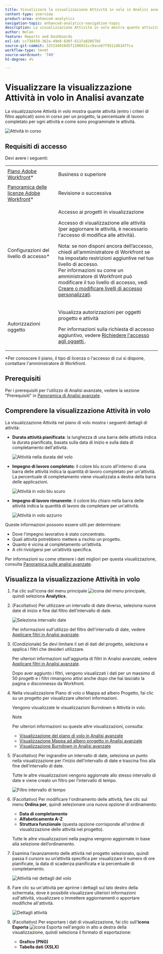 ```yaml
---
title: Visualizzare la visualizzazione Attività in volo in Analisi avanzate
content-type: overview
product-area: enhanced-analytics
navigation-topic: enhanced-analytics-navigation-topic
description: La visualizzazione Attività in volo mostra quante attività (entro i criteri di filtro applicati) sono in corso per un progetto, la percentuale di lavoro completato per ogni attività e come sono programmate le attività.
author: Nolan
feature: Reports and Dashboards
exl-id: cc738450-362a-49e8-836f-611fa82057b5
source-git-commit: 325334010d5f1206931cc9ace67f9511d614ffca
workflow-type: tm+mt
source-wordcount: '749'
ht-degree: 4%

---
```


# Visualizzare la visualizzazione Attività in volo in Analisi avanzate

La visualizzazione Attività in volo mostra quante attività (entro i criteri di filtro applicati) sono in corso per un progetto, la percentuale di lavoro completato per ogni attività e come sono programmate le attività.

![Attività in corso](assets/tasks-in-flight-possible-replacement-350x104.png)

## Requisiti di accesso

Devi avere i seguenti:

<table style="table-layout:auto"> 
 <col> 
 <col> 
 <tbody> 
  <tr> 
   <td role="rowheader"><a href="https://www.workfront.com/plans" target="_blank">Piano Adobe Workfront</a>*</td> 
   <td> <p>Business o superiore</p> </td> 
  </tr> 
  <tr> 
   <td role="rowheader"><a href="../administration-and-setup/add-users/access-levels-and-object-permissions/wf-licenses.md" class="MCXref xref">Panoramica delle licenze Adobe Workfront</a>*</td> 
   <td> <p>Revisione o successiva</p> </td> 
  </tr> 
  <tr> 
   <td role="rowheader">Configurazioni del livello di accesso*</td> 
   <td> <p>Accesso ai progetti in visualizzazione</p> <p>Accesso di visualizzazione alle attività (per aggiornare le attività, è necessario l'accesso di modifica alle attività).</p> <p>Nota: se non disponi ancora dell’accesso, chiedi all’amministratore di Workfront se ha impostato restrizioni aggiuntive nel tuo livello di accesso.<br>Per informazioni su come un amministratore di Workfront può modificare il tuo livello di accesso, vedi <a href="../administration-and-setup/add-users/configure-and-grant-access/create-modify-access-levels.md" class="MCXref xref">Creare o modificare livelli di accesso personalizzati</a>.</p> </td> 
  </tr> 
  <tr> 
   <td role="rowheader">Autorizzazioni oggetto</td> 
   <td> <p>Visualizza autorizzazioni per oggetti progetto e attività</p> <p>Per informazioni sulla richiesta di accesso aggiuntivo, vedere <a href="../workfront-basics/grant-and-request-access-to-objects/request-access.md" class="MCXref xref">Richiedere l'accesso agli oggetti </a>.</p> </td> 
  </tr> 
 </tbody> 
</table>

&#42;Per conoscere il piano, il tipo di licenza o l&#39;accesso di cui si dispone, contattare l&#39;amministratore di Workfront.

## Prerequisiti

Per i prerequisiti per l&#39;utilizzo di Analisi avanzate, vedere la sezione &quot;Prerequisiti&quot; in [Panoramica di Analisi avanzate](../enhanced-analytics/enhanced-analytics-overview.md).

## Comprendere la visualizzazione Attività in volo

La visualizzazione Attività nel piano di volo mostra i seguenti dettagli di attività:

* **Durata attività pianificata**: la lunghezza di una barra delle attività indica la durata pianificata, basata sulla data di inizio e sulla data di completamento dell&#39;attività.

  ![Attività nella durata del volo](assets/tasks-in-flight-duration-350x80.png)

* **Impegno di lavoro completato**: il colore blu scuro all&#39;interno di una barra delle attività indica la quantità di lavoro completato per un&#39;attività. La percentuale di completamento viene visualizzata a destra della barra delle applicazioni.

  ![Attività in volo blu scuro](assets/tasks-in-flight-dark-blue-350x35.png)

* **Impegno di lavoro rimanente**: il colore blu chiaro nella barra delle attività indica la quantità di lavoro da completare per un&#39;attività.

  ![Attività in volo azzurro](assets/tasks-in-flight-light-blue-350x35.png)

Queste informazioni possono essere utili per determinare:

* Dove l&#39;impegno lavorativo è stato concentrato.
* Quali attività potrebbero mettere a rischio un progetto.
* Quanto è vicina al completamento un’attività.
* A chi riviolgersi per un’attività specifica.

Per informazioni su come ottenere i dati migliori per questa visualizzazione, consulta [Panoramica sulle analisi avanzate](../enhanced-analytics/enhanced-analytics-overview.md).

## Visualizza la visualizzazione Attività in volo

1. Fai clic sull&#39;icona del menu principale ![icona del menu principale](assets/main-menu-icon-16x12.png), quindi seleziona **Analytics**.
1. (Facoltativo) Per utilizzare un intervallo di date diverso, seleziona nuove date di inizio e fine dal filtro dell’intervallo di date.

   ![Seleziona intervallo date](assets/filters-select-date-range-350x344.png)

   Per informazioni sull&#39;utilizzo del filtro dell&#39;intervallo di date, vedere [Applicare filtri in Analisi avanzate](../enhanced-analytics/use-enhanced-analytics-filters.md).

1. (Condizionale) Se devi limitare il set di dati del progetto, seleziona e applica i filtri che desideri utilizzare.

   Per ulteriori informazioni sull&#39;aggiunta di filtri in Analisi avanzate, vedere [Applicare filtri in Analisi avanzate](../enhanced-analytics/use-enhanced-analytics-filters.md).

   Dopo aver aggiunto i filtri, vengono visualizzati i dati per un massimo di 50 progetti e i filtri rimangono attivi anche dopo che hai lasciato la pagina o disconnesso da Workfront.

1. Nella visualizzazione Piano di volo o Mappa ad albero Progetto, fai clic su un progetto per visualizzare ulteriori informazioni.

   Vengono visualizzate le visualizzazioni Burndown e Attività in volo.

   >[!NOTE]
   >
   >Per ulteriori informazioni su queste altre visualizzazioni, consulta:
   >
   >   
   >   
   >   * [Visualizzazione del piano di volo in Analisi avanzate](../enhanced-analytics/flight-plan-overview.md)
   >   * [Visualizzazione Mappa ad albero progetto in Analisi avanzate](../enhanced-analytics/project-treemap-overview.md)
   >   * [Visualizzazione Burndown in Analisi avanzate](../enhanced-analytics/burndown-overview.md)
   >   
   >

1. (Facoltativo) Per ingrandire un intervallo di date, seleziona un punto nella visualizzazione per l’inizio dell’intervallo di date e trascina fino alla fine dell’intervallo di date.

   Tutte le altre visualizzazioni vengono aggiornate allo stesso intervallo di date e viene creato un filtro per l’intervallo di tempo.

   ![Filtro intervallo di tempo](assets/timeframe-filter-350x220.png)

1. (Facoltativo) Per modificare l&#39;ordinamento delle attività, fare clic sul menu **Ordina per**, quindi selezionare una nuova opzione di ordinamento:

   * **Data di completamento**
   * **Alfabeticamente A-Z**
   * **Struttura funzionale** (questa opzione corrisponde all&#39;ordine di visualizzazione delle attività nel progetto).

   Tutte le altre visualizzazioni nella pagina vengono aggiornate in base alla selezione dell’ordinamento.

1. Esamina l’avanzamento delle attività nel progetto selezionato, quindi passa il cursore su un’attività specifica per visualizzare il numero di ore pianificate, la data di scadenza pianificata e la percentuale di completamento.

   ![Attività nei dettagli del volo](assets/tasks-in-flight-task-details-350x242.png)

1. Fare clic su un&#39;attività per aprirne i dettagli sul lato destro della schermata, dove è possibile visualizzare ulteriori informazioni sull&#39;attività, visualizzare o immettere aggiornamenti o apportare modifiche all&#39;attività.

   ![Dettagli attività](assets/task-details-qs-350x675.png)

1. (Facoltativo) Per esportare i dati di visualizzazione, fai clic sull&#39;**icona Esporta** ![icona Esporta](assets/export.png) nell&#39;angolo in alto a destra della visualizzazione, quindi seleziona il formato di esportazione:

   * **Grafico (PNG)**
   * **Tabella dati (XSLX)**

